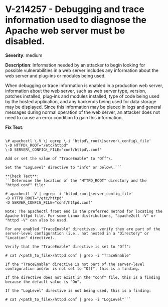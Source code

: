 # V-214257 - Debugging and trace information used to diagnose the Apache web server must be disabled.

**Severity**: medium

**Description**:
Information needed by an attacker to begin looking for possible vulnerabilities in a web server includes any information about the web server and plug-ins or modules being used.

When debugging or trace information is enabled in a production web server, information about the web server, such as web server type, version, patches installed, plug-ins and modules installed, type of code being used by the hosted application, and any backends being used for data storage may be displayed. Since this information may be placed in logs and general messages during normal operation of the web server, an attacker does not need to cause an error condition to gain this information.

**Fix Text**:
```Determine the location of the "HTTPD\_ROOT" directory and the "httpd\.conf" file:

\# apachectl \-V \| egrep \-i 'httpd\_root\|server\_config\_file'
\-D HTTPD\_ROOT="/etc/httpd"
\-D SERVER\_CONFIG\_FILE="conf/httpd\.conf"

Add or set the value of "TraceEnable" to "Off"\. 

Set the "LogLevel" directive to "info" or below\.```

**Check Text**:
```Determine the location of the "HTTPD_ROOT" directory and the "httpd.conf" file:

# apachectl -V | egrep -i 'httpd_root|server_config_file'
-D HTTPD_ROOT="/etc/httpd"
-D SERVER_CONFIG_FILE="conf/httpd.conf"

Note: The apachectl front end is the preferred method for locating the Apache httpd file. For some Linux distributions, "apache2ctl -V" or  "httpd -V" can also be used. 

For any enabled "TraceEnable" directives, verify they are part of the server-level configuration (i.e., not nested in a "Directory" or "Location" directive). 

Verify that the "TraceEnable" directive is set to "Off":

# cat /<path_to_file>/httpd.conf | grep -i "TraceEnable"

If the "TraceEnable" directive is not part of the server-level configuration and/or is not set to "Off", this is a finding.

If the directive does not exist in the "conf" file, this is a finding because the default value is "On".

If the "LogLevel" directive is not being used, this is a finding: 

# cat /<path_to_file>/httpd.conf | grep -i "LogLevel"```
